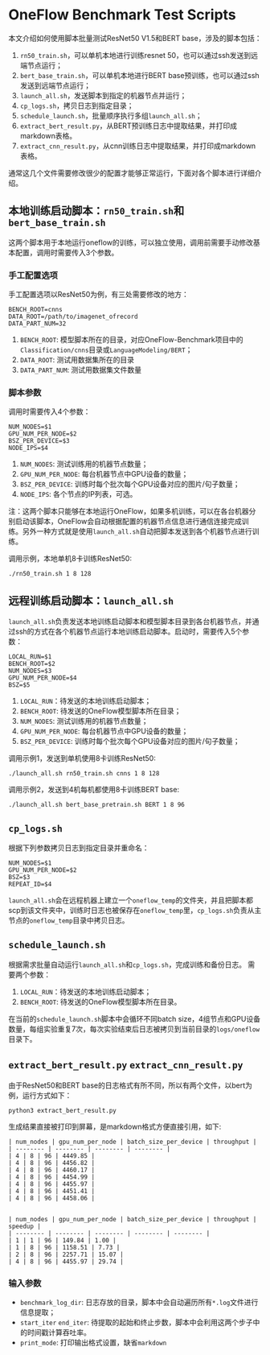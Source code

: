 # OneFlow Benchmark Test Scripts
本文介绍如何使用脚本批量测试ResNet50 V1.5和BERT base，涉及的脚本包括：
1. `rn50_train.sh`，可以单机本地进行训练resnet 50，也可以通过ssh发送到远端节点运行；
2. `bert_base_train.sh`，可以单机本地进行BERT base预训练，也可以通过ssh发送到远端节点运行；
3. `launch_all.sh`，发送脚本到指定的机器节点并运行；
4. `cp_logs.sh`，拷贝日志到指定目录；
5. `schedule_launch.sh`，批量顺序执行多组`launch_all.sh`；
6. `extract_bert_result.py`，从BERT预训练日志中提取结果，并打印成markdown表格。
7. `extract_cnn_result.py`，从cnn训练日志中提取结果，并打印成markdown表格。

通常这几个文件需要修改很少的配置才能够正常运行，下面对各个脚本进行详细介绍。
## 本地训练启动脚本：`rn50_train.sh`和`bert_base_train.sh`
这两个脚本用于本地运行oneflow的训练，可以独立使用，调用前需要手动修改基本配置，调用时需要传入3个参数。
### 手工配置选项
手工配置选项以ResNet50为例，有三处需要修改的地方：
```
BENCH_ROOT=cnns
DATA_ROOT=/path/to/imagenet_ofrecord
DATA_PART_NUM=32
```
1. `BENCH_ROOT`: 模型脚本所在的目录，对应OneFlow-Benchmark项目中的`Classification/cnns`目录或`LanguageModeling/BERT`；
2. `DATA_ROOT`: 测试用数据集所在的目录
3. `DATA_PART_NUM`: 测试用数据集文件数量
### 脚本参数
调用时需要传入4个参数：
```
NUM_NODES=$1
GPU_NUM_PER_NODE=$2
BSZ_PER_DEVICE=$3
NODE_IPS=$4
```
1. `NUM_NODES`: 测试训练用的机器节点数量；
2. `GPU_NUM_PER_NODE`: 每台机器节点中GPU设备的数量；
3. `BSZ_PER_DEVICE`: 训练时每个批次每个GPU设备对应的图片/句子数量；
4. `NODE_IPS`: 各个节点的IP列表，可选。

注：这两个脚本只能够在本地运行OneFlow，如果多机训练，可以在各台机器分别启动该脚本，OneFlow会自动根据配置的机器节点信息进行通信连接完成训练。另外一种方式就是使用`launch_all.sh`自动把脚本发送到各个机器节点进行训练。

调用示例，本地单机8卡训练ResNet50:
```
./rn50_train.sh 1 8 128
```

## 远程训练启动脚本：`launch_all.sh`
`launch_all.sh`负责发送本地训练启动脚本和模型脚本目录到各台机器节点，并通过ssh的方式在各个机器节点运行本地训练启动脚本。启动时，需要传入5个参数：
```
LOCAL_RUN=$1
BENCH_ROOT=$2
NUM_NODES=$3
GPU_NUM_PER_NODE=$4
BSZ=$5
```
1. `LOCAL_RUN`：待发送的本地训练启动脚本；
2. `BENCH_ROOT`: 待发送的OneFlow模型脚本所在目录；
3. `NUM_NODES`: 测试训练用的机器节点数量；
4. `GPU_NUM_PER_NODE`: 每台机器节点中GPU设备的数量；
5. `BSZ_PER_DEVICE`: 训练时每个批次每个GPU设备对应的图片/句子数量；


调用示例1，发送到单机使用8卡训练ResNet50:
```
./launch_all.sh rn50_train.sh cnns 1 8 128
```

调用示例2，发送到4机每机都使用8卡训练BERT base:
```
./launch_all.sh bert_base_pretrain.sh BERT 1 8 96
```

## `cp_logs.sh`
根据下列参数拷贝日志到指定目录并重命名：
```
NUM_NODES=$1
GPU_NUM_PER_NODE=$2
BSZ=$3
REPEAT_ID=$4
```
`launch_all.sh`会在远程机器上建立一个`oneflow_temp`的文件夹，并且把脚本都scp到该文件夹中，训练时日志也被保存在`oneflow_temp`里，`cp_logs.sh`负责从主节点的`oneflow_temp`目录中拷贝日志。

## `schedule_launch.sh`
根据需求批量自动运行`launch_all.sh`和`cp_logs.sh`，完成训练和备份日志。
需要两个参数：
1. `LOCAL_RUN`：待发送的本地训练启动脚本；
2. `BENCH_ROOT`: 待发送的OneFlow模型脚本所在目录。

在当前的`schedule_launch.sh`脚本中会循环不同batch size，4组节点和GPU设备数量，每组实验重复7次，每次实验结束后日志被拷贝到当前目录的`logs/oneflow`目录下。

## `extract_bert_result.py` `extract_cnn_result.py`
由于ResNet50和BERT base的日志格式有所不同，所以有两个文件，以bert为例，运行方式如下：
```
python3 extract_bert_result.py
```
生成结果直接被打印到屏幕，是markdown格式方便直接引用，如下:
```
| num_nodes | gpu_num_per_node | batch_size_per_device | throughput |
| -------- | -------- | -------- | -------- |
| 4 | 8 | 96 | 4449.85 |
| 4 | 8 | 96 | 4456.82 |
| 4 | 8 | 96 | 4460.17 |
| 4 | 8 | 96 | 4454.99 |
| 4 | 8 | 96 | 4455.97 |
| 4 | 8 | 96 | 4451.41 |
| 4 | 8 | 96 | 4458.06 |


| num_nodes | gpu_num_per_node | batch_size_per_device | throughput | speedup |
| -------- | -------- | -------- | -------- | -------- |
| 1 | 1 | 96 | 149.84 | 1.00 |
| 1 | 8 | 96 | 1158.51 | 7.73 |
| 2 | 8 | 96 | 2257.71 | 15.07 |
| 4 | 8 | 96 | 4455.97 | 29.74 |
```
### 输入参数
- `benchmark_log_dir`: 日志存放的目录，脚本中会自动遍历所有`*.log`文件进行信息提取；
- `start_iter` `end_iter`: 待提取的起始和终止步数，脚本中会利用这两个步子中的时间戳计算吞吐率。
- `print_mode`: 打印输出格式设置，缺省`markdown`